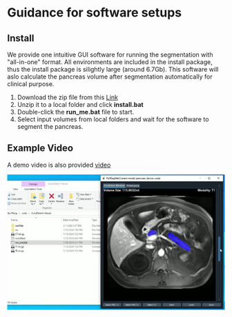 # Guidance for software setups

## Install

We provide one intuitive GUI software for running the segmentation with "all-in-one" format. All environments are included in the install package, thus the install package is silightly large (around 6.7Gb). This software will aslo calculate the pancreas volume after segmentation automatically for clinical purpose.

1. Download the zip file from this [Link](https://drive.google.com/drive/folders/1r28odxe868DpRybzwYzOgHCJtrgual6I?usp=sharing)
2. Unzip it to a local folder and click **install.bat**
3. Double-click the **run_me.bat** file to start.
4. Select input volumes from local folders and wait for the software to segment the pancreas.



## Example Video

A demo video is also provided [video](https://drive.google.com/file/d/1iyKKlGc7oZhhZGhR0ofk5VVjY2-3eyYa/view?usp=sharing)


[![Example GUI](../assets/GUI.jpg)](https://drive.google.com/drive/folders/1r28odxe868DpRybzwYzOgHCJtrgual6I?usp=sharing)
